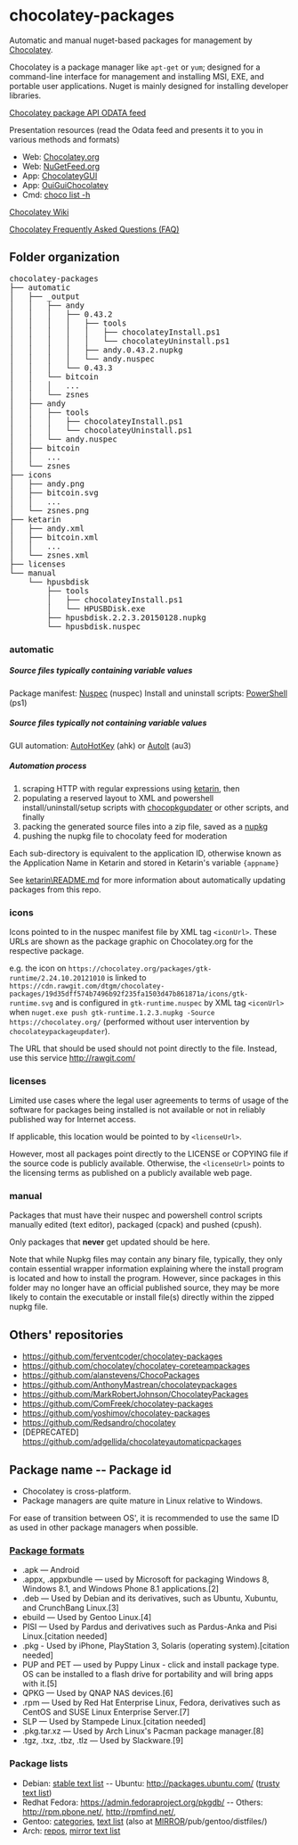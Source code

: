 # chocolatey-packages
Automatic and manual nuget-based packages for management by [Chocolatey](https://chocolatey.org/).

Chocolatey is a package manager like `apt-get` or `yum`; designed for a command-line interface for management and installing MSI, EXE, and portable user applications.
Nuget is mainly designed for installing developer libraries.

[Chocolatey package API ODATA feed](http://chocolatey.org/api/v2/)

Presentation resources (read the Odata feed and presents it to you in various methods and formats)

* Web: [Chocolatey.org](https://chocolatey.org/packages)
* Web: [NuGetFeed.org](http://nugetfeed.org/)
* App: [ChocolateyGUI](https://chocolatey.org/packages/ChocolateyGUI)
* App: [OuiGuiChocolatey](https://chocolatey.org/packages/OuiGuiChocolatey)
* Cmd: [choco list -h](https://chocolatey.org/packages/Chocolatey)

[Chocolatey Wiki](https://github.com/chocolatey/choco/wiki)

[Chocolatey Frequently Asked Questions (FAQ)](https://github.com/chocolatey/choco/wiki/ChocolateyFAQs)

## Folder organization

<pre>
chocolatey-packages
├── automatic
│   ├── _output
│   │   ├── andy    
│   │   │   ├── 0.43.2    
│   │   │   │   ├── tools
│   │   │   │   │   ├── chocolateyInstall.ps1
│   │   │   │   │   └── chocolateyUninstall.ps1
│   │   │   │   ├── andy.0.43.2.nupkg
│   │   │   │   └── andy.nuspec    
│   │   │   └── 0.43.3  
│   │   └── bitcoin 
│   │   │   ...
│   │   └── zsnes
│   ├── andy
│   │   ├── tools
│   │   │   ├── chocolateyInstall.ps1
│   │   │   └── chocolateyUninstall.ps1
│   │   └── andy.nuspec
│   ├── bitcoin
│   │   ...
│   └── zsnes
├── icons
│   ├── andy.png
│   ├── bitcoin.svg
│   │   ...
│   └── zsnes.png
├── ketarin
│   ├── andy.xml
│   ├── bitcoin.xml
│   │   ...
│   └── zsnes.xml
├── licenses
└── manual
    └── hpusbdisk
        ├── tools
        │   ├── chocolateyInstall.ps1    
        │   └── HPUSBDisk.exe    
        ├── hpusbdisk.2.2.3.20150128.nupkg
        └── hpusbdisk.nuspec
</pre>

### automatic

##### Source files typically containing variable values

Package manifest: [Nuspec](http://docs.nuget.org/Create/Nuspec-Reference) (nuspec)
Install and uninstall scripts: [PowerShell](https://technet.microsoft.com/en-us/library/bb978526.aspx) (ps1)

##### Source files typically __not__ containing variable values

GUI automation: [AutoHotKey](http://ahkscript.org/) (ahk) or [AutoIt](https://www.autoitscript.com/site/autoit/) (au3)

##### Automation process

1. scraping HTTP with regular expressions using [ketarin](https://ketarin.org/), then
2. populating a reserved layout to XML and powershell install/uninstall/setup scripts with [chocopkgupdater](https://chocolatey.org/packages/chocolateypackageupdater) or other scripts, and finally
3. packing the generated source files into a zip file, saved as a [nupkg](http://docs.nuget.org/Create/Creating-and-Publishing-a-Symbol-Package)
4. pushing the nupkg file to chocolaty feed for moderation

Each sub-directory is equivalent to the application ID, otherwise known as the Application Name in Ketarin and stored in Ketarin's variable `{appname}`

See [ketarin\README.md](https://github.com/dtgm/chocolatey-packages/blob/master/ketarin/README.md) for more information about automatically updating packages from this repo.

### icons
Icons pointed to in the nuspec manifest file by XML tag `<iconUrl>`.  These URLs are shown as the package graphic on Chocolatey.org for the respective package.

e.g. the icon on `https://chocolatey.org/packages/gtk-runtime/2.24.10.20121010` is linked to `https://cdn.rawgit.com/dtgm/chocolatey-packages/19d35dff574b7496b92f235fa1503d47b861871a/icons/gtk-runtime.svg` and is configured in `gtk-runtime.nuspec` by XML tag `<iconUrl>`  when `nuget.exe push gtk-runtime.1.2.3.nupkg -Source https://chocolatey.org/` (performed without user intervention by `chocolateypackageupdater`).

The URL that should be used should not point directly to the file.  Instead, use this service http://rawgit.com/

### licenses 
Limited use cases where the legal user agreements to terms of usage of the software for packages being installed is not available or not in reliably published way for Internet access.

If applicable, this location would be pointed to by `<licenseUrl>`.

However, most all packages point directly to the LICENSE or COPYING file if the source code is publicly available.  Otherwise, the `<licenseUrl>` points to the licensing terms as published on a publicly available web page.

### manual
Packages that must have their nuspec and powershell control scripts manually edited (text editor), packaged (cpack) and pushed (cpush).

Only packages that __never__ get updated should be here.

Note that while Nupkg files may contain any binary file, typically, they only contain essential wrapper information explaining where the install program is located and how to install the program.  However, since packages in this folder may no longer have an official published source, they may be more likely to contain the executable or install file(s) directly within the zipped nupkg file.

## Others' repositories
* https://github.com/ferventcoder/chocolatey-packages
* https://github.com/chocolatey/chocolatey-coreteampackages
* https://github.com/alanstevens/ChocoPackages
* https://github.com/AnthonyMastrean/chocolateypackages
* https://github.com/MarkRobertJohnson/ChocolateyPackages
* https://github.com/ComFreek/chocolatey-packages
* https://github.com/yoshimov/chocolatey-packages
* https://github.com/Redsandro/chocolatey
* [DEPRECATED] https://github.com/adgellida/chocolateyautomaticpackages


## Package name -- Package id

* Chocolatey is cross-platform.  
* Package managers are quite mature in Linux relative to Windows.

For ease of transition between OS', it is recommended to use the same ID as used in other package managers when possible.

### [Package formats](https://wikipedia.org/wiki/Package_format)
* .apk — Android
* .appx, .appxbundle — used by Microsoft for packaging Windows 8, Windows 8.1, and Windows Phone 8.1 applications.[2]
* .deb — Used by Debian and its derivatives, such as Ubuntu, Xubuntu, and CrunchBang Linux.[3]
* ebuild — Used by Gentoo Linux.[4]
* PISI — Used by Pardus and derivatives such as Pardus-Anka and Pisi Linux.[citation needed]
* .pkg - Used by iPhone, PlayStation 3, Solaris (operating system).[citation needed]
* PUP and PET — used by Puppy Linux - click and install package type. OS can be installed to a flash drive for portability and will bring apps with it.[5]
* QPKG — Used by QNAP NAS devices.[6]
* .rpm — Used by Red Hat Enterprise Linux, Fedora, derivatives such as CentOS and SUSE Linux Enterprise Server.[7]
* SLP — Used by Stampede Linux.[citation needed]
* .pkg.tar.xz — Used by Arch Linux's Pacman package manager.[8]
* .tgz, .txz, .tbz, .tlz — Used by Slackware.[9]

### Package lists

* Debian: [stable text list](https://packages.debian.org/stable/allpackages?format=txt.gz) -- Ubuntu: http://packages.ubuntu.com/ ([trusty text list](http://packages.ubuntu.com/trusty/allpackages?format=txt.gz))
* Redhat Fedora: https://admin.fedoraproject.org/pkgdb/ -- Others: http://rpm.pbone.net/, http://rpmfind.net/, 
* Gentoo: [categories](https://packages.gentoo.org/categories/), [text list](http://distfiles.gentoo.org/distfiles/) (also at [MIRROR](https://www.gentoo.org/downloads/mirrors/)/pub/gentoo/distfiles/)
* Arch: [repos](https://wiki.archlinux.org/index.php/Official_repositories), [mirror text list](https://www.archlinux.org/mirrorlist/all/)
